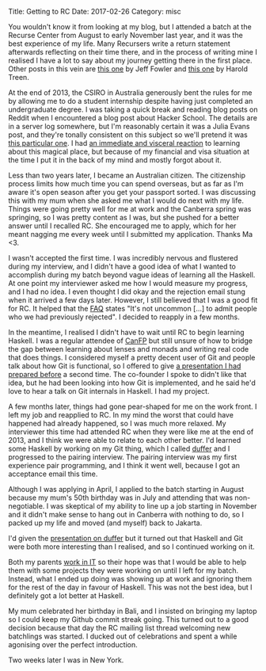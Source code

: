 Title: Getting to RC
Date: 2017-02-26
Category: misc

You wouldn't know it from looking at my blog, but I attended a batch at the
Recurse Center from August to early November last year, and it was the best
experience of my life. Many Recursers write a return statement afterwards
reflecting on their time there, and in the process of writing mine I realised I
have a lot to say about my journey getting there in the first place. Other
posts in this vein are [this one](http://blog.jfo.click/how-i-went-to-rc/) by
Jeff Fowler and [this
one](http://haroldtreen.github.io/tech/recurse/2017/02/26/applying-twice-to-the-recurse-center/)
by Harold Treen.

At the end of 2013, the CSIRO in Australia generously bent the rules for me by
allowing me to do a student internship despite having just completed an
undergraduate degree. I was taking a quick break and reading blog posts on
Reddit when I encountered a blog post about Hacker School. The details are in a
server log somewhere, but I'm reasonably certain it was a Julia Evans post, and
they're tonally consistent on this subject so we'll pretend it was [this
particular one](https://jvns.ca/blog/2014/02/15/how-was-hacker-school/). I had
[an immediate and visceral
reaction](https://www.youtube.com/watch?v=2p1dS9hoptU) to learning about this
magical place, but because of my financial and visa situation at the time I put
it in the back of my mind and mostly forgot about it.

Less than two years later, I became an Australian citizen. The citizenship
process limits how much time you can spend overseas, but as far as I'm aware
it's open season after you get your passport sorted. I was discussing this with
my mum when she asked me what I would do next with my life. Things were going
pretty well for me at work and the Canberra spring was springing, so I was
pretty content as I was, but she pushed for a better answer until I recalled
RC. She encouraged me to apply, which for her meant nagging me every week until
I submitted my application. Thanks Ma <3.

I wasn't accepted the first time. I was incredibly nervous and flustered during
my interview, and I didn't have a good idea of what I wanted to accomplish
during my batch beyond vague ideas of learning all the Haskell. At one point my
interviewer asked me how I would measure my progress, and I had no idea. I even
thought I did okay and the rejection email stung when it arrived a few days
later. However, I still believed that I was a good fit for RC. It helped that
the [FAQ](https://www.recurse.com/faq) states "It's not uncommon [...] to admit
people who we had previously rejected". I decided to reapply in a few months.

In the meantime, I realised I didn't have to wait until RC to begin learning
Haskell. I was a regular attendee of [CanFP](https://www.meetup.com/CanFPG/)
but still unsure of how to bridge the gap between learning about lenses and
monads and writing real code that does things. I considered myself a pretty
decent user of Git and people talk about how Git is functional, so I
offered to give [a presentation I had prepared
before](http://vaibhavsagar.com/git-it-going/) a second time. The co-founder I
spoke to didn't like that idea, but he had been looking into how Git is
implemented, and he said he'd love to hear a talk on Git internals in Haskell.
I had my project.

A few months later, things had gone pear-shaped for me on the work front. I
left my job and reapplied to RC. In my mind the worst that could have happened
had already happened, so I was much more relaxed. My interviewer this time had
attended RC when they were like me at the end of 2013, and I think we were able
to relate to each other better. I'd learned some Haskell by working on my Git
thing, which I called
[duffer](https://github.com/vaibhavsagar/duffer/tree/4e4beb35f39d957ff1ccaf187dee3272deb58870)
and I progressed to the pairing interview. The pairing interview was my first
experience pair programming, and I think it went well, because I got an
acceptance email this time.

Although I was applying in April, I applied to the batch starting in August
because my mum's 50th birthday was in July and attending that was
non-negotiable. I was skeptical of my ability to line up a job starting in
November and it didn't make sense to hang out in Canberra with nothing to do,
so I packed up my life and moved (and myself) back to Jakarta.

I'd given the [presentation on duffer](https://github.com/vaibhavsagar/duffer/blob/7a312355ebeacc38f553c71afcd90b3941c0069c/presentation/presentation.md)
but it turned out that Haskell and Git were both more interesting than I
realised, and so I continued working on it.

Both my parents [work in IT](http://infotech.co.id/) so their hope was that I
would be able to help them with some projects they were working on until I left
for my batch. Instead, what I ended up doing was showing up at work and
ignoring them for the rest of the day in favour of Haskell. This was not the
best idea, but I definitely got a lot better at Haskell.

My mum celebrated her birthday in Bali, and I insisted on bringing my laptop so
I could keep my Github commit streak going. This turned out to a good decision
because that day the RC mailing list thread welcoming new batchlings
was started. I ducked out of celebrations and spent a while agonising over the
perfect introduction.

Two weeks later I was in New York.

